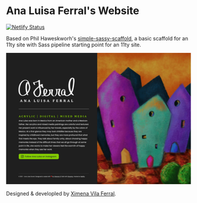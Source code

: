 # Ana Luisa Ferral's Website
[![Netlify Status](https://api.netlify.com/api/v1/badges/6ab6e4f5-10eb-4adb-8379-d9a549fb7779/deploy-status)](https://app.netlify.com/sites/ana-luisa-ferral/deploys)

Based on Phil Haweskworh's [simple-sassy-scaffold](https://github.com/philhawksworth/11ty-scaffold-with-sass), a basic scaffold for an 11ty site with Sass pipeline starting point for an 11ty site. 

![Screenshot of what the webstie looks like on a wide screen. Two columns, content on the left with logo and bio and houses artwork on the right.](src/site/assets/desktop-design-0921.jpg)

Designed &amp; developled by [Ximena Vila Ferral](https://ximenavf.com/).